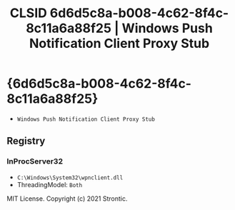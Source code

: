 ﻿---
title: "CLSID 6d6d5c8a-b008-4c62-8f4c-8c11a6a88f25 | Windows Push Notification Client Proxy Stub"
excerpt: What is COM-Object CLSID 6d6d5c8a-b008-4c62-8f4c-8c11a6a88f25?
---

# {6d6d5c8a-b008-4c62-8f4c-8c11a6a88f25}

* `Windows Push Notification Client Proxy Stub`

## Registry


### InProcServer32

* `C:\Windows\System32\wpnclient.dll`
* ThreadingModel: `Both`

MIT License. Copyright (c) 2021 Strontic.


